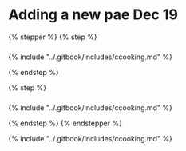 # Adding a new pae Dec 19

{% stepper %}
{% step %}
###

{% include "../.gitbook/includes/ccooking.md" %}


{% endstep %}

{% step %}
###

{% include "../.gitbook/includes/ccooking.md" %}


{% endstep %}
{% endstepper %}



{% include "../.gitbook/includes/ccooking.md" %}

